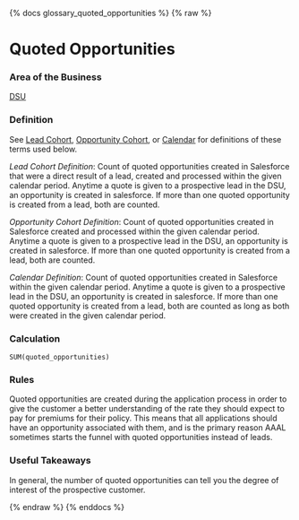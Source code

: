 {% docs glossary_quoted_opportunities %}
{% raw %}

<a name="quoted_opportunities"></a>
# Quoted Opportunities

### Area of the Business
[DSU](#!/exposure/docs.business_glossary.glossary#DSU)

### Definition
See [Lead Cohort](#!/exposure/docs.business_glossary.glossary#lead_cohort_reports),
[Opportunity Cohort](#!/exposure/docs.business_glossary.glossary#opportunity_cohort_reports),
or [Calendar](#!/exposure/docs.business_glossary.glossary#calendar_reports)
for definitions of these terms used below. 

_Lead Cohort Definition_: 
Count of quoted opportunities created in Salesforce that were a direct 
result of a lead, created and processed within the given calendar period. Anytime a quote is 
given to a prospective lead in the DSU, an opportunity is created in salesforce. If more than 
one quoted opportunity is created from a lead, both are counted.

_Opportunity Cohort Definition_: 
Count of quoted opportunities created in Salesforce created 
and processed within the given calendar period. Anytime a quote is given to a prospective lead 
in the DSU, an opportunity is created in salesforce. If more than one quoted opportunity is 
created from a lead, both are counted.

_Calendar Definition_: 
Count of quoted opportunities created in Salesforce within the given 
calendar period. Anytime a quote is given to a prospective lead in the DSU, an opportunity is 
created in salesforce. If more than one quoted opportunity is created from a lead, both are 
counted as long as both were created in the given calendar period.

### Calculation
`SUM(quoted_opportunities)`

### Rules
Quoted opportunities are created during the application process in order to give the customer 
a better understanding of the rate they should expect to pay for premiums for their policy.
This means that all applications should have an opportunity associated with them, and is the
primary reason AAAL sometimes starts the funnel with quoted opportunities instead of leads. 

### Useful Takeaways
In general, the number of quoted opportunities can tell you the degree of interest of the 
prospective customer.

{% endraw %}
{% enddocs %}